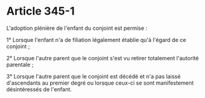 # Article 345-1

L'adoption plénière de l'enfant du conjoint est permise :

1° Lorsque l'enfant n'a de filiation légalement établie qu'à l'égard de ce conjoint ;

2° Lorsque l'autre parent que le conjoint s'est vu retirer totalement l'autorité parentale ;

3° Lorsque l'autre parent que le conjoint est décédé et n'a pas laissé d'ascendants au premier degré ou lorsque ceux-ci se sont manifestement désintéressés de l'enfant.
